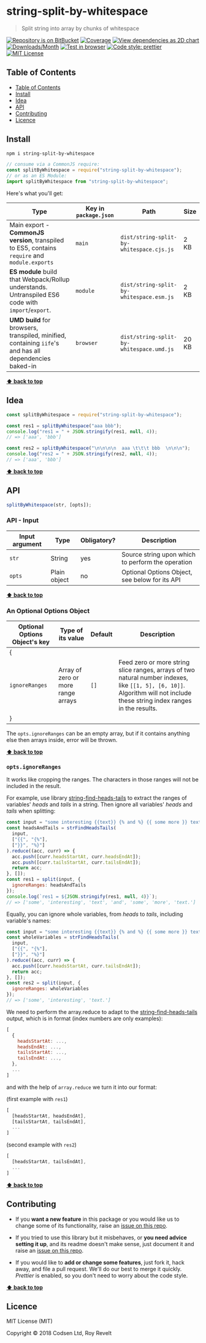 # string-split-by-whitespace

> Split string into array by chunks of whitespace

[![Repository is on BitBucket][bitbucket-img]][bitbucket-url]
[![Coverage][cov-img]][cov-url]
[![View dependencies as 2D chart][deps2d-img]][deps2d-url]
[![Downloads/Month][downloads-img]][downloads-url]
[![Test in browser][runkit-img]][runkit-url]
[![Code style: prettier][prettier-img]][prettier-url]
[![MIT License][license-img]][license-url]

## Table of Contents

- [Table of Contents](#markdown-header-markdown-header-table-of-contents)
- [Install](#markdown-header-markdown-header-install)
- [Idea](#markdown-header-markdown-header-idea)
- [API](#markdown-header-markdown-header-api)
- [Contributing](#markdown-header-markdown-header-contributing)
- [Licence](#markdown-header-markdown-header-licence)

## Install

```bash
npm i string-split-by-whitespace
```

```js
// consume via a CommonJS require:
const splitByWhitespace = require("string-split-by-whitespace");
// or as an ES Module:
import splitByWhitespace from "string-split-by-whitespace";
```

Here's what you'll get:

| Type                                                                                                    | Key in `package.json` | Path                                     | Size  |
| ------------------------------------------------------------------------------------------------------- | --------------------- | ---------------------------------------- | ----- |
| Main export - **CommonJS version**, transpiled to ES5, contains `require` and `module.exports`          | `main`                | `dist/string-split-by-whitespace.cjs.js` | 2 KB  |
| **ES module** build that Webpack/Rollup understands. Untranspiled ES6 code with `import`/`export`.      | `module`              | `dist/string-split-by-whitespace.esm.js` | 2 KB  |
| **UMD build** for browsers, transpiled, minified, containing `iife`'s and has all dependencies baked-in | `browser`             | `dist/string-split-by-whitespace.umd.js` | 20 KB |

**[⬆ back to top](#)**

## Idea

```js
const splitByWhitespace = require("string-split-by-whitespace");

const res1 = splitByWhitespace("aaa bbb");
console.log("res1 = " + JSON.stringify(res1, null, 4));
// => ['aaa', 'bbb']

const res2 = splitByWhitespace("\n\n\n\n  aaa \t\t\t bbb  \n\n\n");
console.log("res2 = " + JSON.stringify(res2, null, 4));
// => ['aaa', 'bbb']
```

**[⬆ back to top](#)**

## API

```js
splitByWhitespace(str, [opts]);
```

### API - Input

| Input argument | Type         | Obligatory? | Description                                       |
| -------------- | ------------ | ----------- | ------------------------------------------------- |
| `str`          | String       | yes         | Source string upon which to perform the operation |
| `opts`         | Plain object | no          | Optional Options Object, see below for its API    |

**[⬆ back to top](#)**

### An Optional Options Object

| Optional Options Object's key | Type of its value                  | Default | Description                                                                                                                                                                 |
| ----------------------------- | ---------------------------------- | ------- | --------------------------------------------------------------------------------------------------------------------------------------------------------------------------- |
| {                             |                                    |         |
| `ignoreRanges`                | Array of zero or more range arrays | `[]`    | Feed zero or more string slice ranges, arrays of two natural number indexes, like `[[1, 5], [6, 10]]`. Algorithm will not include these string index ranges in the results. |
| }                             |                                    |         |

The `opts.ignoreRanges` can be an empty array, but if it contains anything else then arrays inside, error will be thrown.

**[⬆ back to top](#)**

### `opts.ignoreRanges`

It works like cropping the ranges. The characters in those ranges will not be included in the result.

For example, use library [string-find-heads-tails](https://bitbucket.org/codsen/string-find-heads-tails) to extract the ranges of variables' _heads_ and _tails_ in a string. Then ignore all variables' _heads_ and _tails_ when splitting:

```js
const input = "some interesting {{text}} {% and %} {{ some more }} text.";
const headsAndTails = strFindHeadsTails(
  input,
  ["{{", "{%"],
  ["}}", "%}"]
).reduce((acc, curr) => {
  acc.push([curr.headsStartAt, curr.headsEndAt]);
  acc.push([curr.tailsStartAt, curr.tailsEndAt]);
  return acc;
}, []);
const res1 = split(input, {
  ignoreRanges: headsAndTails
});
console.log(`res1 = ${JSON.stringify(res1, null, 4)}`);
// => ['some', 'interesting', 'text', 'and', 'some', 'more', 'text.']
```

Equally, you can ignore whole variables, from _heads_ to _tails_, including variable's names:

```js
const input = "some interesting {{text}} {% and %} {{ some more }} text.";
const wholeVariables = strFindHeadsTails(
  input,
  ["{{", "{%"],
  ["}}", "%}"]
).reduce((acc, curr) => {
  acc.push([curr.headsStartAt, curr.tailsEndAt]);
  return acc;
}, []);
const res2 = split(input, {
  ignoreRanges: wholeVariables
});
// => ['some', 'interesting', 'text.']
```

We need to perform the array.reduce to adapt to the [string-find-heads-tails](https://bitbucket.org/codsen/string-find-heads-tails) output, which is in format (index numbers are only examples):

```js
[
  {
    headsStartAt: ...,
    headsEndAt: ...,
    tailsStartAt: ...,
    tailsEndAt: ...,
  },
  ...
]
```

and with the help of `array.reduce` we turn it into our format:

(first example with `res1`)

```js
[
  [headsStartAt, headsEndAt],
  [tailsStartAt, tailsEndAt],
  ...
]
```

(second example with `res2`)

```js
[
  [headsStartAt, tailsEndAt],
  ...
]
```

**[⬆ back to top](#)**

## Contributing

- If you **want a new feature** in this package or you would like us to change some of its functionality, raise an [issue on this repo](https://bitbucket.org/codsen/string-split-by-whitespace/issues/new).

- If you tried to use this library but it misbehaves, or **you need advice setting it up**, and its readme doesn't make sense, just document it and raise an [issue on this repo](https://bitbucket.org/codsen/string-split-by-whitespace/issues/new).

- If you would like to **add or change some features**, just fork it, hack away, and file a pull request. We'll do our best to merge it quickly. _Prettier_ is enabled, so you don't need to worry about the code style.

**[⬆ back to top](#)**

## Licence

MIT License (MIT)

Copyright © 2018 Codsen Ltd, Roy Revelt

[node-img]: https://img.shields.io/node/v/string-split-by-whitespace.svg?style=flat-square&label=works%20on%20node
[node-url]: https://www.npmjs.com/package/string-split-by-whitespace
[bitbucket-img]: https://img.shields.io/badge/repo-on%20BitBucket-brightgreen.svg?style=flat-square
[bitbucket-url]: https://bitbucket.org/codsen/string-split-by-whitespace
[cov-img]: https://coveralls.io/repos/bitbucket/codsen/string-split-by-whitespace/badge.svg?style=flat-square&branch=master
[cov-url]: https://coveralls.io/bitbucket/codsen/string-split-by-whitespace?branch=master
[deps2d-img]: https://img.shields.io/badge/deps%20in%202D-see_here-08f0fd.svg?style=flat-square
[deps2d-url]: http://npm.anvaka.com/#/view/2d/string-split-by-whitespace
[downloads-img]: https://img.shields.io/npm/dm/string-split-by-whitespace.svg?style=flat-square
[downloads-url]: https://npmcharts.com/compare/string-split-by-whitespace
[runkit-img]: https://img.shields.io/badge/runkit-test_in_browser-a853ff.svg?style=flat-square
[runkit-url]: https://npm.runkit.com/string-split-by-whitespace
[prettier-img]: https://img.shields.io/badge/code_style-prettier-ff69b4.svg?style=flat-square
[prettier-url]: https://prettier.io
[license-img]: https://img.shields.io/badge/licence-MIT-51c838.svg?style=flat-square
[license-url]: https://bitbucket.org/codsen/string-split-by-whitespace

